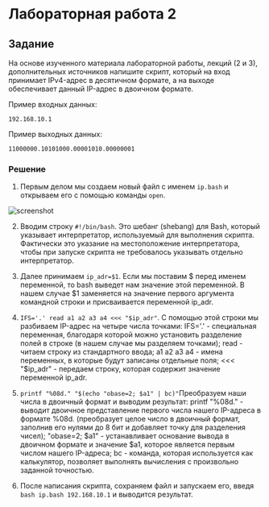 # Лабораторная работа 2

## Задание

На основе изученного материала лабораторной работы, лекций (2 и 3), дополнительных источников напишите скрипт, который на вход принимает IPv4-адрес в десятичном формате, а на выходе обеспечивает данный IP-адрес в двоичном формате.

Пример входных данных:

```192.168.10.1```

Пример выходныx данных:

```11000000.10101000.00001010.00000001```

### Решение
1. Первым делом мы создаем новый файл с именем ```ip.bash``` и открываем его с помощью команды ```open```.

![screenshot](https://github.com/naidaazizova/informatika2/blob/main/Снимок%20экрана%202024-10-15%20в%2021.23.50.png)



2. Вводим строку ```#!/bin/bash```. Это шебанг (shebang) для Bash, который указывает интерпретатор, используемый для выполнения скрипта. Фактически это указание на местоположение интерпретатора, чтобы при запуске скрипта не требовалось указывать отдельно интерпретатор.
3. Далее принимаем ```ip_adr=$1```. Если мы поставим $ перед именем переменной, то bash выведет нам значение этой переменной. В нашем случае $1 заменяется на значение первого аргумента командной строки и присваивается переменной ip_adr.
4. ```IFS='.' read a1 a2 a3 a4 <<< "$ip_adr"```. С помощью этой строки мы разбиваем IP-адрес на четыре числа точками:
IFS='.' - специальная переменная, благодаря которой можно установить разделение полей в строке (в нашем случае мы разделяем точками);
read - читаем строку из стандартного ввода;
a1 a2 a3 a4 - имена переменных, в которые будут записаны отдельные поля;
<<< "$ip_adr" - передаем строку, которая содержит значение переменной ip_adr.
5. ```printf "%08d." "$(echo "obase=2; $a1" | bc)"```Преобразуем наши числа в двоичный формат и выводим результат:
printf "%08d." - выводит двоичное представление первого числа нашего IP-адреса в формате %08d. (преобразует целое число в двоичный формат, заполнив его нулями до 8 бит и добавляет точку для разделения чисел);
"obase=2; $a1" - устанавливает основание вывода в двоичном формате и значение $a1, которое является первым числом нашего IP-адреса;
bc - команда, которая используется как калькулятор, позволяет выполнять вычисления с произвольно заданной точностью.

6. После написания скрипта, сохраняем файл и запускаем его, введя ```bash ip.bash 192.168.10.1``` и выводится результат.














